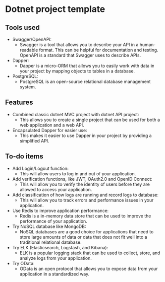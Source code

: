 # Dotnet project template

## Tools used

- Swagger/OpenAPI:
    - Swagger is a tool that allows you to describe your API in a human-readable format. This can be helpful for documentation and testing. OpenAPI is a standard that Swagger uses to describe APIs.
- Dapper:
    - Dapper is a micro-ORM that allows you to easily work with data in your project by mapping objects to tables in a database.
- PostgreSQL:
    - PostgreSQL is an open-source relational database management system.

## Features
- Combined classic dotnet MVC project with dotnet API project:
    - This allows you to create a single project that can be used for both a web application and a web API.
- Encapsulated Dapper for easier use:
    - This makes it easier to use Dapper in your project by providing a simplified API.

## To-do items
- Add Login/Logout function:
    - This will allow users to log in and out of your application.
- Add verification functions, like JWT, OAuth2.0 and OpenID Connect:
    - This will allow you to verify the identity of users before they are allowed to access your application.
- Add classification of how logs are running and record logs to database:
    - This will allow you to track errors and performance issues in your application.
- Use Redis to improve application performance:
    - Redis is a in-memory data store that can be used to improve the performance of your application.
- Try NoSQL database like MongoDB:
    - NoSQL databases are a good choice for applications that need to store large amounts of data or data that does not fit well into a traditional relational database.
- Try ELK (Elasticsearch, Logstash, and Kibana):
    - ELK is a popular logging stack that can be used to collect, store, and analyze logs from your application.
- Try OData:
    - OData is an open protocol that allows you to expose data from your application in a standardized way.

